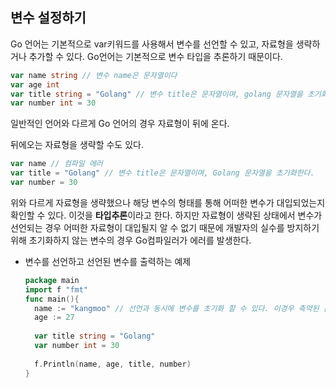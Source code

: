 ## 변수 설정하기

Go 언어는 기본적으로 var키워드를 사용해서 변수를 선언할 수 있고, 자료형을 생략하거나 추가할 수 있다. Go언어는 기본적으로 변수 타입을 추론하기 때문이다.

```go
var name string // 변수 name은 문자열이다
var age int
var title string = "Golang" // 변수 title은 문자열이며, golang 문자열을 초기화(대입)한다.
var number int = 30
```

일반적인 언어와 다르게 Go 언어의 경우 자료형이 뒤에 온다.

뒤에오는 자료형을 생략할 수도 있다.

```go
var name // 컴파일 에러
var title = "Golang" // 변수 title은 문자열이며, Golang 문자열을 초기화한다.
var number = 30
```

위와 다르게 자료형을 생략했으나 해당 변수의 형태를 통해 어떠한 변수가 대입되었는지 확인할 수 있다. 이것을 **타입추론**이라고 한다. 하지만 자료형이 생략된 상태에서 변수가 선언되는 경우 어떠한 자료형이 대입될지 알 수 없기 때문에 개발자의 실수를 방지하기 위해 초기화하지 않는 변수의 경우 Go컴파일러가 에러를 발생한다.

- 변수를 선언하고 선언된 변수를 출력하는 예제

  ```go
  package main
  import f "fmt"
  func main(){
    name := "kangmoo" // 선언과 동시에 변수를 초기화 할 수 있다. 이경우 축약된 문법 `:=`를 사용할 수 있다
    age := 27
    
    var title string = "Golang"
    var number int = 30
    
    f.Println(name, age, title, number)
  }
  ```

  